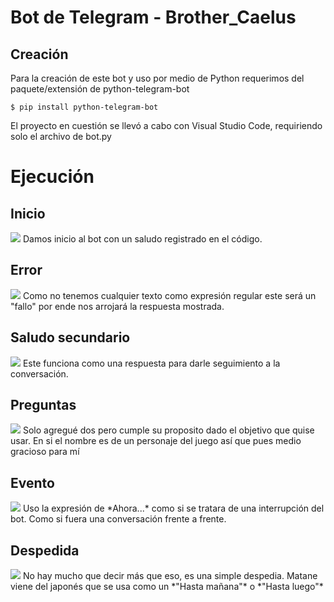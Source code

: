 # Bot de Telegram - Brother_Caelus

## Creación

Para la creación de este bot y uso por medio de Python requerimos del paquete/extensión de python-telegram-bot
~~~
$ pip install python-telegram-bot
~~~

El proyecto en cuestión se llevó a cabo con Visual Studio Code, requiriendo solo el archivo de bot.py


# Ejecución
## Inicio
<img src="https://github.com/Chris-Vlad/MiRepositorio/blob/main/Tema%202/Tarea%202.2/img/Saludo.jpg">
Damos inicio al bot con un saludo registrado en el código.


## Error
<img src="https://github.com/Chris-Vlad/MiRepositorio/blob/main/Tema%202/Tarea%202.2/img/Error.jpg">
Como no tenemos cualquier texto como expresión regular este será un "fallo" por ende nos arrojará la respuesta mostrada.


## Saludo secundario
<img src="https://github.com/Chris-Vlad/MiRepositorio/blob/main/Tema%202/Tarea%202.2/img/Saludo2.jpg">
Este funciona como una respuesta para darle seguimiento a la conversación.


## Preguntas
<img src="https://github.com/Chris-Vlad/MiRepositorio/blob/main/Tema%202/Tarea%202.2/img/Preguntas.jpg">
Solo agregué dos pero cumple su proposito dado el objetivo que quise usar. En si el nombre es de un personaje del juego así que pues medio gracioso para mí


## Evento
<img src="https://github.com/Chris-Vlad/MiRepositorio/blob/main/Tema%202/Tarea%202.2/img/Evento.jpg">
Uso la expresión de *Ahora...* como si se tratara de una interrupción del bot. Como si fuera una conversación frente a frente.


## Despedida
<img src="https://github.com/Chris-Vlad/MiRepositorio/blob/main/Tema%202/Tarea%202.2/img/Despedida.jpg">
No hay mucho que decir más que eso, es una simple despedia. Matane viene del japonés que se usa como un *"Hasta mañana"* o *"Hasta luego"*

